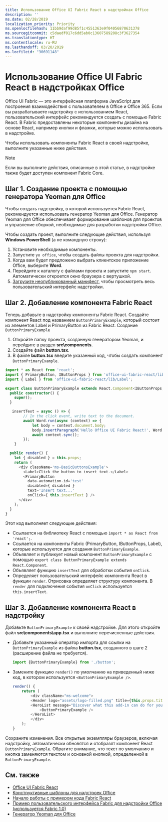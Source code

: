 ```yaml
---
title: Использование Office UI Fabric React в надстройках Office
description: ''
ms.date: 02/28/2019
localization_priority: Priority
ms.openlocfilehash: 11bb9daf99d85f1c4551363e9f04056870631378
ms.sourcegitcommit: c5daedf017c6dd5ab0c13607589208c3f3627354
ms.translationtype: HT
ms.contentlocale: ru-RU
ms.lasthandoff: 03/20/2019
ms.locfileid: "30691148"
---
```

# <a name="use-office-ui-fabric-react-in-office-add-ins"></a>Использование Office UI Fabric React в надстройках Office

Office UI Fabric — это интерфейсная платформа JavaScript для построения взаимодействия с пользователем в Office и Office 365. Если вы разрабатываете надстройку с использованием React, пользовательский интерфейс рекомендуется создать с помощью Fabric React. В Fabric предоставлены некоторые компоненты дизайна на основе React, например кнопки и флажки, которые можно использовать в надстройке.

Чтобы использовать компоненты Fabric React в своей надстройке, выполните указанные ниже действия.

> [!NOTE]
> Если вы выполните действия, описанные в этой статье, в надстройке также будет доступен компонент Fabric Core.

## <a name="step-1---create-your-project-with-the-yeoman-generator-for-office"></a>Шаг 1. Создание проекта с помощью генератора Yeoman для Office

Чтобы создать надстройку, в которой используется Fabric React, рекомендуется использовать генератор Yeoman для Office. Генератор Yeoman для Office обеспечивает формирование шаблонов для проектов и управление сборкой, необходимые для разработки надстройки Office.

Чтобы создать проект, выполните следующие действия, используя **Windows PowerShell** (а не командную строку):

1. Установите необходимые компоненты.
2. Запустите `yo office`, чтобы создать файлы проекта для надстройки.
3. Когда вам будет предложено выбрать клиентское приложение Office, выберите **Word**.
4. Перейдите к каталогу с файлами проекта и запустите `npm start`. Автоматически откроется окно браузера с вертушкой.
5. [Загрузите неопубликованный манифест](../testing/test-debug-office-add-ins.md), чтобы просмотреть весь пользовательский интерфейс надстройки.

## <a name="step-2---add-a-fabric-react-component"></a>Шаг 2. Добавление компонента Fabric React

Теперь добавьте в надстройку компоненты Fabric React. Создайте компонент React под названием `ButtonPrimaryExample`, который состоит из элементов Label и PrimaryButton из Fabric React. Создание `ButtonPrimaryExample`

1. Откройте папку проекта, созданную генератором Yeoman, и перейдите в раздел **src\components**.
2. Создайте файл **button.tsx**.
3. В файле **button.tsx** введите указанный код, чтобы создать компонент `ButtonPrimaryExample`.

```typescript
import * as React from 'react';
import { PrimaryButton, IButtonProps } from 'office-ui-fabric-react/lib/Button';
import { Label } from 'office-ui-fabric-react/lib/Label';

export class ButtonPrimaryExample extends React.Component<IButtonProps, {}> {
  public constructor() {
    super();
  }

   insertText = async () => {
        // In the click event, write text to the document.
        await Word.run(async (context) => {
            let body = context.document.body;
            body.insertParagraph('Hello Office UI Fabric React!', Word.InsertLocation.end);
            await context.sync();
        });
    }

  public render() {
    let { disabled } = this.props;
    return (
      <div className='ms-BasicButtonsExample'>
        <Label>Click the button to insert text.</Label>
        <PrimaryButton
          data-automation-id='test'
          disabled={ disabled }
          text='Insert text...'
          onClick={ this.insertText } />
      </div>
    );
  }
}
```

Этот код выполняет следующие действия:

- Ссылается на библиотеку React с помощью `import * as React from 'react';`.
- Ссылается на компоненты Fabric (PrimaryButton, IButtonProps, Label), которые используются для создания `ButtonPrimaryExample`.
- Объявляет и публикует новый компонент `ButtonPrimaryExample` с помощью `export class ButtonPrimaryExample extends React.Component`.
- Объявляет функцию `insertText` для обработки события `onClick`.
- Определяет пользовательский интерфейс компонента React в функции `render`. Отрисовка определяет структуру компонента. В `render` для подключения события `onClick` используется `this.insertText`.

## <a name="step-3---add-the-react-component-to-your-add-in"></a>Шаг 3. Добавление компонента React в надстройку

Добавьте `ButtonPrimaryExample` к своей надстройке. Для этого откройте файл **src\components\app.tsx** и выполните перечисленные действия.

- Добавьте указанный оператор импорта для ссылки на `ButtonPrimaryExample` из файла **button.tsx**, созданного в шаге 2 (расширение файла не требуется).

  ```typescript
  import {ButtonPrimaryExample} from './button';
  ```

- Замените функцию `render()` по умолчанию на приведенный ниже код, в котором используется `<ButtonPrimaryExample />`.

  ```typescript
  render() {
      return (
          <div className="ms-welcome">
          <Header logo="assets/logo-filled.png" title={this.props.title} message="Welcome" />
          <HeroList message="Discover what this add-in can do for you today!" items={this.state.listItems} >
              <ButtonPrimaryExample />
          </HeroList>
          </div>
      );
  }
  ```

Сохраните изменения. Все открытые экземпляры браузеров, включая надстройку, автоматически обновятся и отобразят компонент React `ButtonPrimaryExample`. Обратите внимание, что текст по умолчанию и кнопка заменяются текстом и основной кнопкой, определенной в `ButtonPrimaryExample`.



## <a name="see-also"></a>См. также

- [Office UI Fabric React](https://developer.microsoft.com/fabric)
- [Конструктивные шаблоны для надстроек Office](../design/ux-design-pattern-templates.md)
- [Начало работы с примером кода Fabric React](https://github.com/OfficeDev/Word-Add-in-GettingStartedFabricReact)
- [Пример пользовательского интерфейса Fabric для надстройки Office (используется Fabric 1.0)](https://github.com/OfficeDev/Office-Add-in-Fabric-UI-Sample)
- [Генератор Yeoman для Office](https://github.com/OfficeDev/generator-office)
